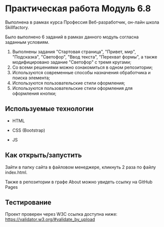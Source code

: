 # Практическая работа Модуль 6.8

Выполнена в рамках курса Профессия Веб-разработчик, он-лайн школа Skillfactory.

Было выполнено 6 заданий в рамках данного модуль согласна заданным условиям.

1. Выполнены задания "Стартовая страница", "Привет, мир", "Подсказка", "Светофор", "Ввод текста", "Перехват формы", а также модифицировано задание "Светофор" с тремя кругами;
2. Со всеми решениями можно ознакомиться в одном репозитории;
3. Используются современные способы назначения обработчика и поиска элемента;
4. Используются пользовательские стили оформления;
5. Используются пользовательские стили оформления для оформления кнопки;

## Используемые технологии

* HTML

* CSS (Bootstrap)

* JS

## Как открыть/запустить

Зайти в папку сайта в файловом менеджере, кликнуть 2 раза по файлу index.html.

Также в репозитории в графе About можно увидеть ссылку на GitHub Pages

## Тестирование

Проект проверен через W3C ссылка доступна ниже:
<https://validator.w3.org/#validate_by_upload>